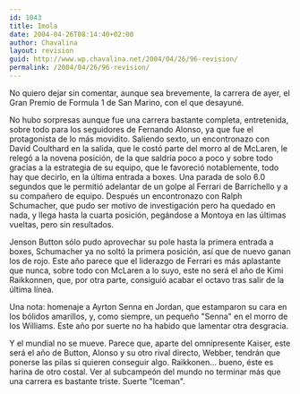 ```yaml
---
id: 1043
title: Imola
date: 2004-04-26T08:14:40+02:00
author: Chavalina
layout: revision
guid: http://www.wp.chavalina.net/2004/04/26/96-revision/
permalink: /2004/04/26/96-revision/
---
```

No quiero dejar sin comentar, aunque sea brevemente, la carrera de ayer, el Gran Premio de Formula 1 de San Marino, con el que desayuné.

No hubo sorpresas aunque fue una carrera bastante completa, entretenida, sobre todo para los seguidores de Fernando Alonso, ya que fue el protagonista de lo más movidito. Saliendo sexto, un encontronazo con David Coulthard en la salida, que le cost&oacute; parte del morro al de McLaren, le releg&oacute; a la novena posici&oacute;n, de la que saldr&iacute;a poco a poco y sobre todo gracias a la estrategia de su equipo, que le favoreci&oacute; notablemente, todo hay que decirlo, en la &uacute;ltima entrada a boxes. Una parada de solo 6.0 segundos que le permiti&oacute; adelantar de un golpe al Ferrari de Barrichello y a su compa&ntilde;ero de equipo. Después un encontronazo con Ralph Schumacher, que pudo ser motivo de investigaci&oacute;n pero ha quedado en nada, y llega hasta la cuarta posici&oacute;n, pegándose a Montoya en las &uacute;ltimas vueltas, pero sin resultados.

Jenson Button s&oacute;lo pudo aprovechar su pole hasta la primera entrada a boxes, Schumacher ya no solt&oacute; la primera posici&oacute;n, as&iacute; que de nuevo ganan los de rojo. Este a&ntilde;o parece que el liderazgo de Ferrari es más aplastante que nunca, sobre todo con McLaren a lo suyo, este no será el a&ntilde;o de Kimi Raikkonnen, que, por otra parte, consigui&oacute; acabar el octavo tras salir de la &uacute;ltima l&iacute;nea.

Una nota: homenaje a Ayrton Senna en Jordan, que estamparon su cara en los b&oacute;lidos amarillos, y, como siempre, un peque&ntilde;o "Senna" en el morro de los Williams. Este a&ntilde;o por suerte no ha habido que lamentar otra desgracia.

Y el mundial no se mueve. Parece que, aparte del omnipresente Kaiser, este será el a&ntilde;o de Button, Alonso y su otro rival directo, Webber, tendrán que ponerse las pilas si quieren conseguir algo. Raikkonen… bueno, éste es harina de otro costal. Ver al subcampe&oacute;n del mundo no terminar más que una carrera es bastante triste. Suerte "Iceman".